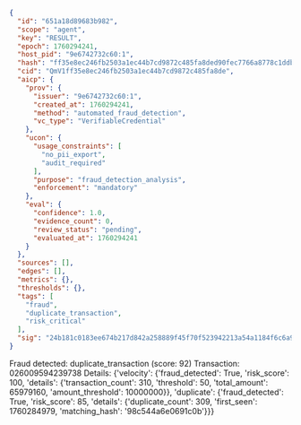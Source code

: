 ```json
{
  "id": "651a18d89683b982",
  "scope": "agent",
  "key": "RESULT",
  "epoch": 1760294241,
  "host_pid": "9e6742732c60:1",
  "hash": "ff35e8ec246fb2503a1ec44b7cd9872c485fa8ded90fec7766a8778c1ddb1337",
  "cid": "QmV1ff35e8ec246fb2503a1ec44b7cd9872c485fa8de",
  "aicp": {
    "prov": {
      "issuer": "9e6742732c60:1",
      "created_at": 1760294241,
      "method": "automated_fraud_detection",
      "vc_type": "VerifiableCredential"
    },
    "ucon": {
      "usage_constraints": [
        "no_pii_export",
        "audit_required"
      ],
      "purpose": "fraud_detection_analysis",
      "enforcement": "mandatory"
    },
    "eval": {
      "confidence": 1.0,
      "evidence_count": 0,
      "review_status": "pending",
      "evaluated_at": 1760294241
    }
  },
  "sources": [],
  "edges": [],
  "metrics": {},
  "thresholds": {},
  "tags": [
    "fraud",
    "duplicate_transaction",
    "risk_critical"
  ],
  "sig": "24b181c0183ee674b217d842a258889f45f70f523942213a54a1184f6c6a96d6"
}
```

Fraud detected: duplicate_transaction (score: 92)
Transaction: 026009594239738
Details: {'velocity': {'fraud_detected': True, 'risk_score': 100, 'details': {'transaction_count': 310, 'threshold': 50, 'total_amount': 65979160, 'amount_threshold': 10000000}}, 'duplicate': {'fraud_detected': True, 'risk_score': 85, 'details': {'duplicate_count': 309, 'first_seen': 1760284979, 'matching_hash': '98c544a6e0691c0b'}}}